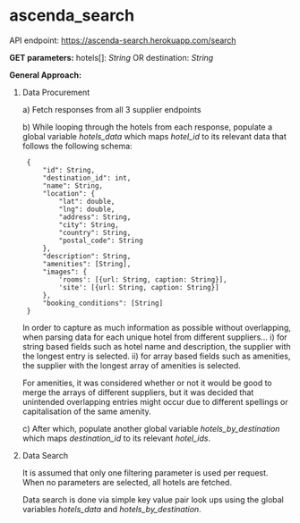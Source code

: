 
# ascenda_search

API endpoint: https://ascenda-search.herokuapp.com/search

**GET parameters:** 
hotels[]: *String* OR destination: *String*

**General Approach:**
1. Data Procurement

	a) Fetch responses from all 3 supplier endpoints 

	b) While looping through the hotels from each response, populate a global variable *hotels_data* which maps *hotel_id* to its relevant data that follows the following schema:

		{
			"id": String,
			"destination_id": int,
			"name": String,
			"location": {
				"lat": double,
				"lng": double,
				"address": String,
				"city": String,
				"country": String,
				"postal_code": String
			},
			"description": String,
			"amenities": [String],
			"images": { 	
				'rooms': [{url: String, caption: String}],  	
				'site': [{url: String, caption: String}] 
			},  
			"booking_conditions": [String]
		}
	In order to capture as much information as possible without overlapping, when parsing data for each unique hotel from different suppliers...
	i) for string based fields such as hotel name and description, the supplier with the longest entry is selected.
	ii) for array based fields such as amenities, the supplier with the longest array of amenities is selected.
 
	 For amenities, it was considered whether or not it would be good to merge the arrays of different suppliers, but it was decided that unintended overlapping entries might occur due to different spellings or capitalisation of the same amenity.
	 
	c) After which, populate another global variable *hotels_by_destination* which maps *destination_id* to its relevant *hotel_ids*.
	
2. Data Search
	
	It is assumed that only one filtering parameter is used per request.
	When no parameters are selected, all hotels are fetched.

	Data search is done via simple key value pair look ups using the global variables *hotels_data* and *hotels_by_destination*.
		
